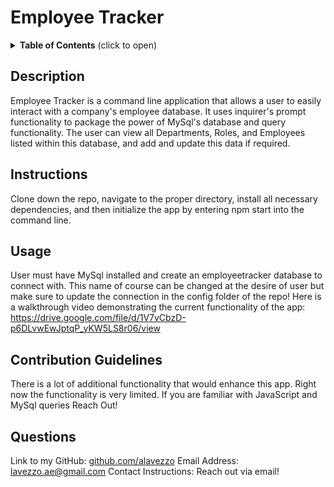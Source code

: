 # Employee Tracker

  <details>
<summary><b>Table of Contents</b> (click to open)</summary>
<!-- MarkdownTOC -->

1. [Description:](#description)
1. [Instructions:](#instructions)
1. [Usage:](#usage)
1. [Contribution Guidelines:](#contribution-guidelines)


1. [Questions:](#questions)

<!-- /MarkdownTOC -->
</details>

  
  ## Description
  Employee Tracker is a command line application that allows a user to easily interact with a company's employee database. It uses inquirer's prompt functionality to package the power of MySql's database and query functionality. The user can view all Departments, Roles, and Employees listed within this database, and add and update this data if required.  
  ## Instructions
  Clone down the repo, navigate to the proper directory, install all necessary dependencies, and then initialize the app by entering npm start into the command line. 
  ## Usage
  User must have MySql installed and create an employeetracker database to connect with. This name of course can be changed at the desire of user but make sure to update the connection in the config folder of the repo! 
 Here is a walkthrough video demonstrating the current functionality of the app:
 https://drive.google.com/file/d/1V7vCbzD-p6DLvwEwJptqP_yKW5LS8r06/view
  
  ## Contribution Guidelines 
  There is a lot of additional functionality that would enhance this app. Right now the functionality is very limited. If you are familiar with JavaScript and MySql queries Reach Out!
  
  
  ## Questions 
  Link to my GitHub: [github.com/alavezzo](https://github.com/alavezzo)
  Email Address: lavezzo.ae@gmail.com
  Contact Instructions: Reach out via email!
